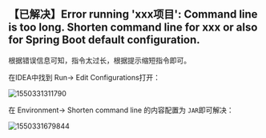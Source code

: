 ## 	【已解决】Error running 'xxx项目': Command line is too long. Shorten command line for xxx or also for Spring Boot default configuration.

根据错误信息可知，指令太过长，根据提示缩短指令即可。

在IDEA中找到 Run-> Edit Configurations打开：

![1550331311790](C:\Users\zhang\AppData\Roaming\Typora\typora-user-images\1550331311790.png)

在 Environment-> Shorten command line 的内容配置为 `JAR`即可解决：

![1550331679844](C:\Users\zhang\AppData\Roaming\Typora\typora-user-images\1550331679844.png)